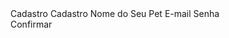 <ion-content>
  <ion-header>
    <ion-toolbar>
      <ion-title>Cadastro</ion-title>
    </ion-toolbar>
  </ion-header>
  <ion-content class="ion-padding">
    <ion-card>
      <ion-card-header>
        <ion-card-title class="ion-text-center">Cadastro</ion-card-title>
      </ion-card-header>
      <ion-card-content>
        <ion-list>
          <ion-item>
            <ion-label position="stacked">Nome do Seu Pet</ion-label>
            <ion-input type="text" name="name"></ion-input>
          </ion-item>
          <ion-item>
            <ion-label position="stacked">E-mail</ion-label>
            <ion-input type="email" name="email"></ion-input>
          </ion-item>
          <ion-item>
            <ion-label position="stacked">Senha</ion-label>
            <ion-input type="password" name="password"></ion-input>
          </ion-item>
        </ion-list>
        <div class="ion-text-center">
          <ion-button expand="full">Confirmar</ion-button>
        </div>
      </ion-card-content>
    </ion-card>
  </ion-content>
</ion-content>

